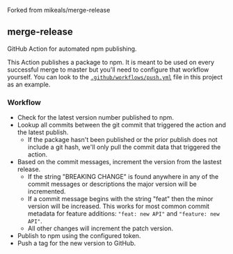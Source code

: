 Forked from mikeals/merge-release

## merge-release

GitHub Action for automated npm publishing.

This Action publishes a package to npm. It is meant to be used on every successful merge to master but
you'll need to configure that workflow yourself. You can look to the
[`.github/workflows/push.yml`](./.github/workflows/mikeals-workflow.yml) file in this project as an example.

### Workflow

- Check for the latest version number published to npm.
- Lookup all commits between the git commit that triggered the action and the latest publish.
  - If the package hasn't been published or the prior publish does not include a git hash, we'll
    only pull the commit data that triggered the action.
- Based on the commit messages, increment the version from the lastest release.
  - If the string "BREAKING CHANGE" is found anywhere in any of the commit messages or descriptions the major
    version will be incremented.
  - If a commit message begins with the string "feat" then the minor version will be increased. This works
    for most common commit metadata for feature additions: `"feat: new API"` and `"feature: new API"`.
  - All other changes will increment the patch version.
- Publish to npm using the configured token.
- Push a tag for the new version to GitHub.
